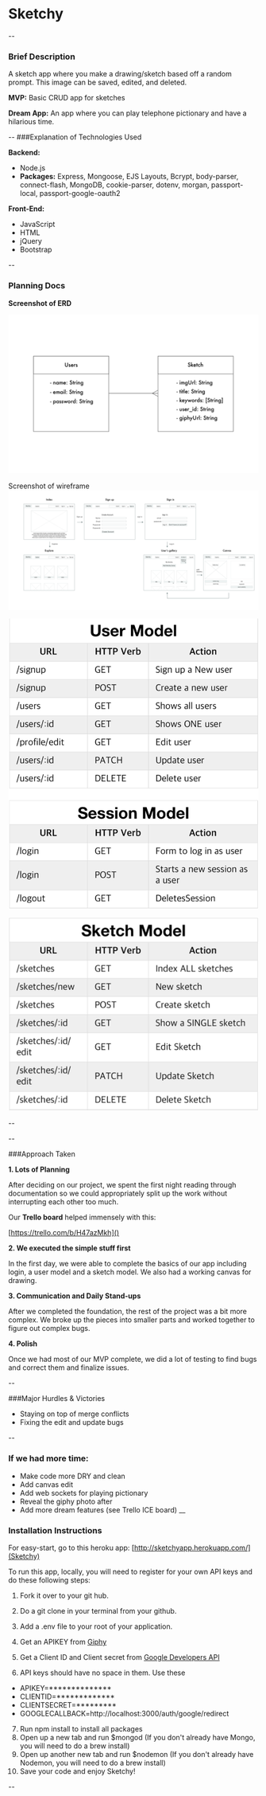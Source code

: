 # Sketchy

--
### Brief Description

A sketch app where you make a drawing/sketch based off a random prompt. This image can be saved, edited, and deleted. 

**MVP:**
Basic CRUD app for sketches

**Dream App:**
An app where you can play telephone pictionary and have a hilarious time. 

--
###Explanation of Technologies Used

**Backend:**

* Node.js
* **Packages:** Express, Mongoose, EJS Layouts, Bcrypt, body-parser, connect-flash, MongoDB, cookie-parser, dotenv, morgan, passport-local, passport-google-oauth2

**Front-End:** 

* JavaScript
* HTML
* jQuery
* Bootstrap

--

### Planning Docs
**Screenshot of ERD**

![Screenshot of ERD](./Screenshots/Sketchy_ERD.jpg)

Screenshot of wireframe
![Screenshot of wireframe](./Screenshots/Sketchy_wireframe.jpg)


![Screenshot of User-Session API](./Screenshots/User-Session-API.png)

![Screenshot of Sketch API](./Screenshots/Sketch-API.png)

--

--

###Approach Taken

**1. Lots of Planning**

After deciding on our project, we spent the first night reading through documentation so we could appropriately split up the work without interrupting each other too much. 

Our **Trello board** helped immensely with this: 

[https://trello.com/b/H47azMkh]()


**2. We executed the simple stuff first**

In the first day, we were able to complete the basics of our app including login, a user model and a sketch model. We also had a working canvas for drawing.

**3. Communication and Daily Stand-ups**

After we completed the foundation, the rest of the project was a bit more complex. We broke up the pieces into smaller parts and worked together to figure out complex bugs. 

**4. Polish**

Once we had most of our MVP complete, we did a lot of testing to find bugs and correct them and finalize issues.  

--

###Major Hurdles & Victories
* Staying on top of merge conflicts
* Fixing the edit and update bugs

--
### If we had more time:
* Make code more DRY and clean
* Add canvas edit 
* Add web sockets for playing pictionary
* Reveal the giphy photo after
* Add more dream features (see Trello ICE board)
__

### Installation Instructions

For easy-start, go to this heroku app:
[http://sketchyapp.herokuapp.com/](Sketchy)

To run this app, locally, you will need to register for your own API keys and do these following steps: 

1. Fork it over to your git hub. 


2. Do a git clone in your terminal from your github. 


3. Add a .env file to your root of your application. 
 

4.  Get an APIKEY from [Giphy](https://developers.giphy.com/)
5. Get a Client ID and Client secret from [Google Developers API](https://console.developers.google.com/apis/) 

6. API keys should have no space in them. Use these 

* APIKEY=**************
* CLIENTID=*************
* CLIENTSECRET=*********
* GOOGLECALLBACK=http://localhost:3000/auth/google/redirect

7. Run npm install to install all packages
8. Open up a new tab and run $mongod
(If you don't already have Mongo, you will need to do a brew install)
9. Open up another new tab and run $nodemon
(If you don't already have Nodemon, you will need to do a brew install)
10. Save your code and enjoy Sketchy!



--



